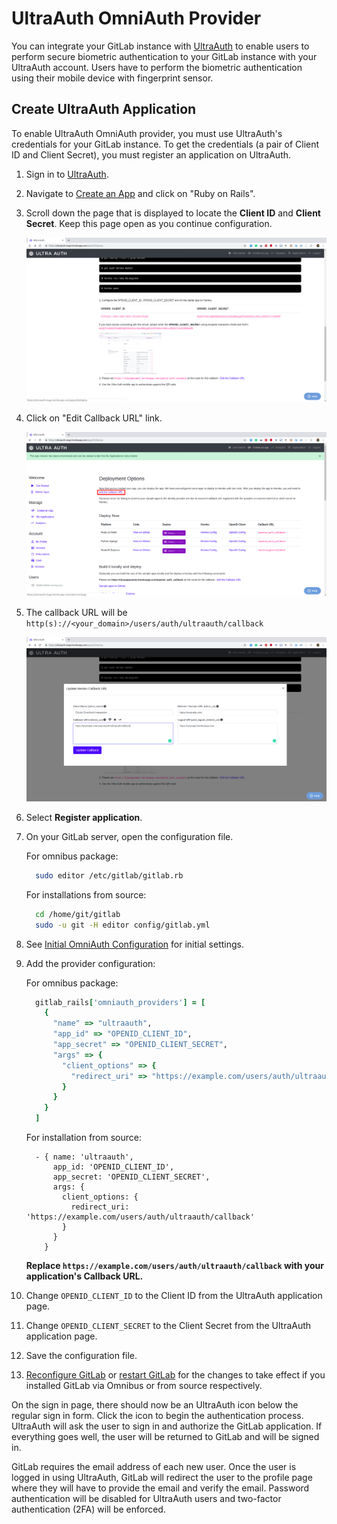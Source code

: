 # UltraAuth OmniAuth Provider

You can integrate your GitLab instance with [UltraAuth](https://ultraauth.com) to enable users to perform secure biometric authentication to your GitLab instance with your UltraAuth account. Users have to perform the biometric authentication using their mobile device with fingerprint sensor.

## Create UltraAuth Application

To enable UltraAuth OmniAuth provider, you must use UltraAuth's credentials for your GitLab instance.
To get the credentials (a pair of Client ID and Client Secret), you must register an application on UltraAuth.

1. Sign in to [UltraAuth](https://ultraauth.com).
1. Navigate to [Create an App](https://ultraauth.com/select-strategy) and click on "Ruby on Rails".
1. Scroll down the page that is displayed to locate the **Client ID** and **Client Secret**.
   Keep this page open as you continue configuration.

   ![UltraAuth Credentials: OPENID_CLIENT_ID and OPENID_CLIENT_SECRET](img/ultra_auth_credentials.png)

1. Click on "Edit Callback URL" link.

   ![Edit UltraAuth Callback URL](img/ultra_auth_edit_callback_url_highlighted.png)

1. The callback URL will be `http(s)://<your_domain>/users/auth/ultraauth/callback`

   ![UltraAuth Callback URL](img/ultra_auth_edit_callback_url.png)

1. Select **Register application**.
1. On your GitLab server, open the configuration file.

   For omnibus package:

   ```sh
     sudo editor /etc/gitlab/gitlab.rb
   ```

   For installations from source:

   ```sh
     cd /home/git/gitlab
     sudo -u git -H editor config/gitlab.yml
   ```

1. See [Initial OmniAuth Configuration](omniauth.md#initial-omniauth-configuration) for initial settings.
1. Add the provider configuration:

   For omnibus package:

   ```ruby
     gitlab_rails['omniauth_providers'] = [
       {
         "name" => "ultraauth",
         "app_id" => "OPENID_CLIENT_ID",
         "app_secret" => "OPENID_CLIENT_SECRET",
         "args" => {
           "client_options" => {
             "redirect_uri" => "https://example.com/users/auth/ultraauth/callback"
           }
         }
       }
     ]
   ```

   For installation from source:

   ```
     - { name: 'ultraauth',
         app_id: 'OPENID_CLIENT_ID',
         app_secret: 'OPENID_CLIENT_SECRET',
         args: {
           client_options: {
             redirect_uri: 'https://example.com/users/auth/ultraauth/callback'
           }
         }
       }
   ```

   __Replace `https://example.com/users/auth/ultraauth/callback` with your application's Callback URL.__

1. Change `OPENID_CLIENT_ID` to the Client ID from the UltraAuth application page.
1. Change `OPENID_CLIENT_SECRET` to the Client Secret from the UltraAuth application page.
1. Save the configuration file.
1. [Reconfigure GitLab](../administration/restart_gitlab.md#omnibus-gitlab-reconfigure) or [restart GitLab](../administration/restart_gitlab.md#installations-from-source) for the changes to take effect if you
   installed GitLab via Omnibus or from source respectively.

On the sign in page, there should now be an UltraAuth icon below the regular sign in form.
Click the icon to begin the authentication process. UltraAuth will ask the user to sign in and authorize the GitLab application.
If everything goes well, the user will be returned to GitLab and will be signed in.

GitLab requires the email address of each new user. Once the user is logged in using UltraAuth, GitLab will redirect the user to the profile page where they will have to provide the email and verify the email. Password authentication will be disabled for UltraAuth users and two-factor authentication (2FA) will be enforced.

